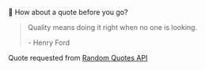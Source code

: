 📣 How about a quote before you go?

> Quality means doing it right when no one is looking.
>
> <p>- Henry Ford</p>

Quote requested from [Random Quotes API](https://github.com/lukePeavey/quotable)
